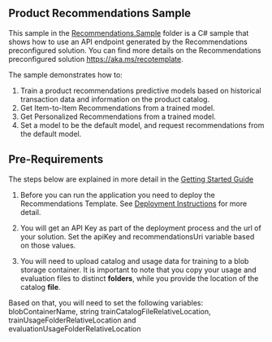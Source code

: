 ## Product Recommendations Sample

This sample in the [Recommendations.Sample](./Recommendations.Sample) folder is a C# sample that shows how to use an API endpoint generated by
the Recommendations preconfigured solution. You can find more details on the Recommendations preconfigured solution 
 https://aka.ms/recotemplate. 
 
 The sample demonstrates how to:
 
 1. Train a product recommendations predictive models based on  historical transaction data and information on the product catalog.
 2. Get Item-to-Item Recommendations from a trained model. 
 3. Get Personalized Recommendations from a trained model.
 4. Set a model to be the default model, and request recommendations from the default model.
  
## Pre-Requirements
The steps below are explained in more detail in the [Getting Started Guide](../../getting-started.md)
 
 1. Before you can run the application you need to deploy the Recommendations Template. See [Deployment Instructions](../../doc/deployment-instructions.md) for more detail.
 
2. You will get an API Key as part of the deployment process and the url of your solution. 
Set the apiKey and recommendationsUri variable based on those values.

3. You will need to upload catalog and usage data for training to a blob storage container.
It is important to note that you copy your usage and evaluation files to distinct **folders**, 
while you provide the location of the catalog **file**.
     
 Based on that, you will need to set the following variables: 
 blobContainerName, string trainCatalogFileRelativeLocation,
 trainUsageFolderRelativeLocation and evaluationUsageFolderRelativeLocation 
   
 
